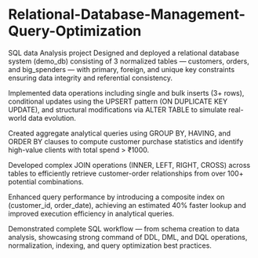 # Relational-Database-Management-Query-Optimization
SQL data Analysis project
Designed and deployed a relational database system (demo_db) consisting of 3 normalized tables — customers, orders, and big_spenders — with primary, foreign, and unique key constraints ensuring data integrity and referential consistency.

Implemented data operations including single and bulk inserts (3+ rows), conditional updates using the UPSERT pattern (ON DUPLICATE KEY UPDATE), and structural modifications via ALTER TABLE to simulate real-world data evolution.

Created aggregate analytical queries using GROUP BY, HAVING, and ORDER BY clauses to compute customer purchase statistics and identify high-value clients with total spend > ₹1000.

Developed complex JOIN operations (INNER, LEFT, RIGHT, CROSS) across tables to efficiently retrieve customer-order relationships from over 100+ potential combinations.

Enhanced query performance by introducing a composite index on (customer_id, order_date), achieving an estimated 40% faster lookup and improved execution efficiency in analytical queries.

Demonstrated complete SQL workflow — from schema creation to data analysis, showcasing strong command of DDL, DML, and DQL operations, normalization, indexing, and query optimization best practices.

